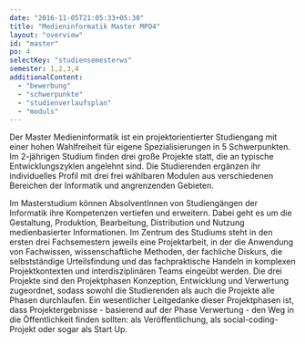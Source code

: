```yaml
---
date: "2016-11-05T21:05:33+05:30"
title: "Medieninformatik Master MPO4"
layout: "overview"
id: "master"
po: 4
selectKey: "studiensemesterws"
semester: 1,2,3,4
additionalContent: 
  - "bewerbung"
  - "schwerpunkte"
  - "studienverlaufsplan"
  - "moduls"
---
```


Der Master Medieninformatik ist ein projektorientierter Studiengang mit einer hohen Wahlfreiheit für eigene Spezialisierungen in 5 Schwerpunkten. Im 2-jährigen Studium finden drei große Projekte statt, die an typische Entwicklungszyklen angelehnt sind. Die Studierenden ergänzen ihr individuelles Profil mit drei frei wählbaren Modulen aus verschiedenen Bereichen der Informatik und angrenzenden Gebieten.

<!--more-->

Im Masterstudium können AbsolventInnen von Studiengängen der Informatik ihre Kompetenzen vertiefen und erweitern. Dabei geht es um die Gestaltung, Produktion, Bearbeitung, Distribution und Nutzung medienbasierter Informationen. Im Zentrum des Studiums steht in den ersten drei Fachsemestern jeweils eine Projektarbeit, in der die Anwendung von Fachwissen, wissenschaftliche Methoden, der fachliche Diskurs, die selbstständige Urteilsfindung und das fachpraktische Handeln in komplexen Projektkontexten und interdisziplinären Teams eingeübt werden. Die drei Projekte sind den Projektphasen Konzeption, Entwicklung und Verwertung zugeordnet, sodass sowohl die Studierenden als auch die Projekte alle Phasen durchlaufen. Ein wesentlicher Leitgedanke dieser Projektphasen ist, dass Projektergebnisse - basierend auf der Phase Verwertung - den Weg in die Öffentlichkeit finden sollten: als Veröffentlichung, als social-coding-Projekt oder sogar als Start Up.


